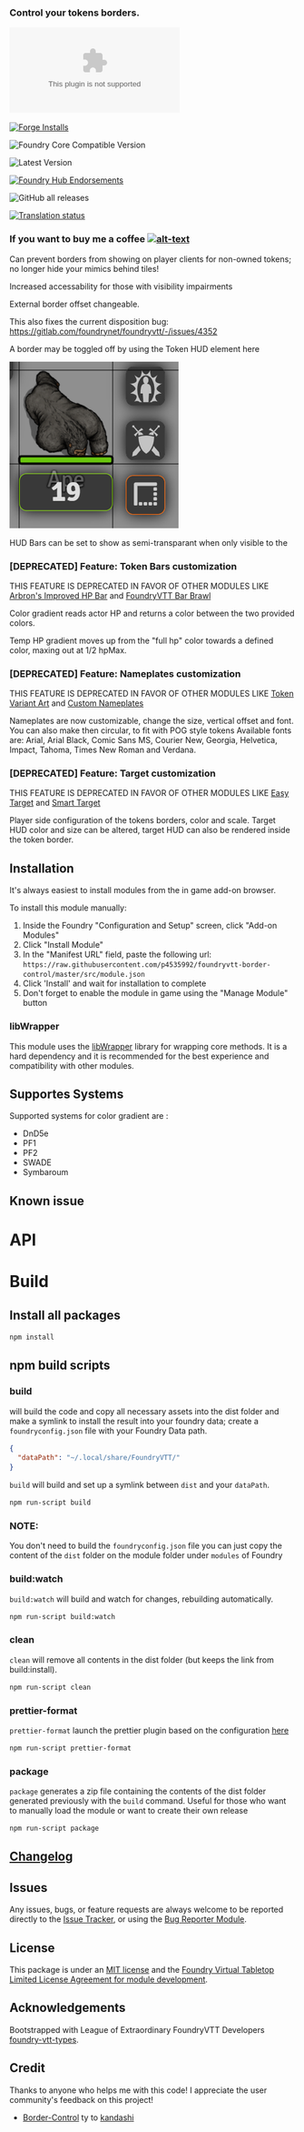 ### Control your tokens borders.

![Latest Release Download Count](https://img.shields.io/github/downloads/p4535992/foundryvtt-border-control/latest/module.zip?color=2b82fc&label=DOWNLOADS&style=for-the-badge)

[![Forge Installs](https://img.shields.io/badge/dynamic/json?label=Forge%20Installs&query=package.installs&suffix=%25&url=https%3A%2F%2Fforge-vtt.com%2Fapi%2Fbazaar%2Fpackage%2FBorder-Control&colorB=006400&style=for-the-badge)](https://forge-vtt.com/bazaar#package=Border-Control)

![Foundry Core Compatible Version](https://img.shields.io/badge/dynamic/json.svg?url=https%3A%2F%2Fraw.githubusercontent.com%2Fp4535992%2Ffoundryvtt-border-control%2Fmaster%2Fsrc%2Fmodule.json&label=Foundry%20Version&query=$.compatibility.verified&colorB=orange&style=for-the-badge)

![Latest Version](https://img.shields.io/badge/dynamic/json.svg?url=https%3A%2F%2Fraw.githubusercontent.com%2Fp4535992%2Ffoundryvtt-border-control%2Fmaster%2Fsrc%2Fmodule.json&label=Latest%20Release&prefix=v&query=$.version&colorB=red&style=for-the-badge)

[![Foundry Hub Endorsements](https://img.shields.io/endpoint?logoColor=white&url=https%3A%2F%2Fwww.foundryvtt-hub.com%2Fwp-json%2Fhubapi%2Fv1%2Fpackage%2FBorder-Control%2Fshield%2Fendorsements&style=for-the-badge)](https://www.foundryvtt-hub.com/package/Border-Control/)

![GitHub all releases](https://img.shields.io/github/downloads/p4535992/foundryvtt-border-control/total?style=for-the-badge)

[![Translation status](https://weblate.foundryvtt-hub.com/widgets/Border-Control/-/287x66-black.png)](https://weblate.foundryvtt-hub.com/engage/Border-Control/)

### If you want to buy me a coffee [![alt-text](https://img.shields.io/badge/-Patreon-%23ff424d?style=for-the-badge)](https://www.patreon.com/p4535992)


Can prevent borders from showing on player clients for non-owned tokens; no longer hide your mimics behind tiles!

Increased accessability for those with visibility impairments

External border offset changeable.

This also fixes the current disposition bug: https://gitlab.com/foundrynet/foundryvtt/-/issues/4352

A border may be toggled off by using the Token HUD element here

![BorderHUD](/wiki/images/Border_Control_HUD.PNG?raw=true)

HUD Bars can be set to show as semi-transparant when only visible to the

### [DEPRECATED] Feature: Token Bars customization

THIS FEATURE IS DEPRECATED IN FAVOR OF OTHER MODULES LIKE [Arbron's Improved HP Bar](https://github.com/arbron/fvtt-hp-bar) and [FoundryVTT Bar Brawl](https://gitlab.com/woodentavern/foundryvtt-bar-brawl)

Color gradient reads actor HP and returns a color between the two provided colors.

Temp HP gradient moves up from the "full hp" color towards a defined color, maxing out at 1/2 hpMax.

### [DEPRECATED] Feature: Nameplates customization 

THIS FEATURE IS DEPRECATED IN FAVOR OF OTHER MODULES LIKE [Token Variant Art](https://github.com/Aedif/TokenVariants) and [Custom Nameplates](https://github.com/earlSt1/vtt-custom-nameplates)

Nameplates are now customizable, change the size, vertical offset and font. You can also make then circular, to fit with POG style tokens
Available fonts are: Arial, Arial Black, Comic Sans MS, Courier New, Georgia, Helvetica, Impact, Tahoma, Times New Roman and Verdana.

### [DEPRECATED] Feature: Target customization 

THIS FEATURE IS DEPRECATED IN FAVOR OF OTHER MODULES LIKE [Easy Target](https://bitbucket.org/Fyorl/easy-target) and [Smart Target](https://github.com/theripper93/Smart-Target)

Player side configuration of the tokens borders, color and scale. Target HUD color and size can be altered, target HUD can also be rendered inside the token border.

## Installation

It's always easiest to install modules from the in game add-on browser.

To install this module manually:
1.  Inside the Foundry "Configuration and Setup" screen, click "Add-on Modules"
2.  Click "Install Module"
3.  In the "Manifest URL" field, paste the following url:
`https://raw.githubusercontent.com/p4535992/foundryvtt-border-control/master/src/module.json`
4.  Click 'Install' and wait for installation to complete
5.  Don't forget to enable the module in game using the "Manage Module" button

### libWrapper

This module uses the [libWrapper](https://github.com/ruipin/fvtt-lib-wrapper) library for wrapping core methods. It is a hard dependency and it is recommended for the best experience and compatibility with other modules.

## Supportes Systems

Supported systems for color gradient are :

- DnD5e
- PF1
- PF2
- SWADE
- Symbaroum

## Known issue

# API


# Build

## Install all packages

```bash
npm install
```
## npm build scripts

### build

will build the code and copy all necessary assets into the dist folder and make a symlink to install the result into your foundry data; create a
`foundryconfig.json` file with your Foundry Data path.

```json
{
  "dataPath": "~/.local/share/FoundryVTT/"
}
```

`build` will build and set up a symlink between `dist` and your `dataPath`.

```bash
npm run-script build
```

### NOTE:

You don't need to build the `foundryconfig.json` file you can just copy the content of the `dist` folder on the module folder under `modules` of Foundry

### build:watch

`build:watch` will build and watch for changes, rebuilding automatically.

```bash
npm run-script build:watch
```

### clean

`clean` will remove all contents in the dist folder (but keeps the link from build:install).

```bash
npm run-script clean
```

### prettier-format

`prettier-format` launch the prettier plugin based on the configuration [here](./.prettierrc)

```bash
npm run-script prettier-format
```

### package

`package` generates a zip file containing the contents of the dist folder generated previously with the `build` command. Useful for those who want to manually load the module or want to create their own release

```bash
npm run-script package
```

## [Changelog](./changelog.md)

## Issues

Any issues, bugs, or feature requests are always welcome to be reported directly to the [Issue Tracker](https://github.com/p4535992/foundryvtt-border-control/issues ), or using the [Bug Reporter Module](https://foundryvtt.com/packages/bug-reporter/).

## License

This package is under an [MIT license](LICENSE) and the [Foundry Virtual Tabletop Limited License Agreement for module development](https://foundryvtt.com/article/license/).

## Acknowledgements

Bootstrapped with League of Extraordinary FoundryVTT Developers  [foundry-vtt-types](https://github.com/League-of-Foundry-Developers/foundry-vtt-types).

## Credit

Thanks to anyone who helps me with this code! I appreciate the user community's feedback on this project!

- [Border-Control](https://github.com/kandashi/Border-Control) ty to [kandashi](https://github.com/kandashi)

